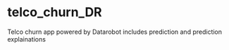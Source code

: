 # telco_churn_DR
Telco churn app powered by Datarobot includes prediction and prediction explainations

